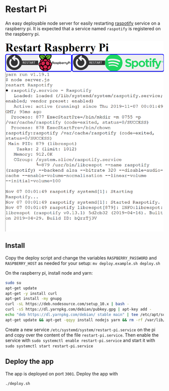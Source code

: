 # Restart Pi

An easy deployable node server for easily restarting [raspotify]() service on a raspberry pi.
It is expected that a service named `raspotify` is registered on the raspberry pi.

![Restart-PI](./public/assets/images/preview.png)

## Install

Copy the deploy script and change the variables `RASPBERRY_PASSWORD` and `RASPBERRY_HOST` as needed for your setup: `mv deploy.example.sh deploy.sh`

On the raspberry pi, install node and yarn:

```sh
sudo su
apt-get update
apt-get -y install curl
apt-get install -my gnupg
curl -sL https://deb.nodesource.com/setup_10.x | bash -
curl -sS https://dl.yarnpkg.com/debian/pubkey.gpg | apt-key add -
echo "deb https://dl.yarnpkg.com/debian/ stable main" | tee /etc/apt/sources.list.d/yarn.list
apt-get update && apt-get -qqyy install nodejs yarn && rm -rf /var/lib/apt/lists/*
```
Create a new service `/etc/systemd/system/restart-pi.service` on the pi and copy over 
the content of the file `restart-pi.service`. Then enable the service with `sudo systemctl enable restart-pi.service` and start it with `sudo systemctl start restart-pi.service`

## Deploy the app

The app is deployed on port `3001`. Deploy the app with

```sh
./deploy.sh
```
